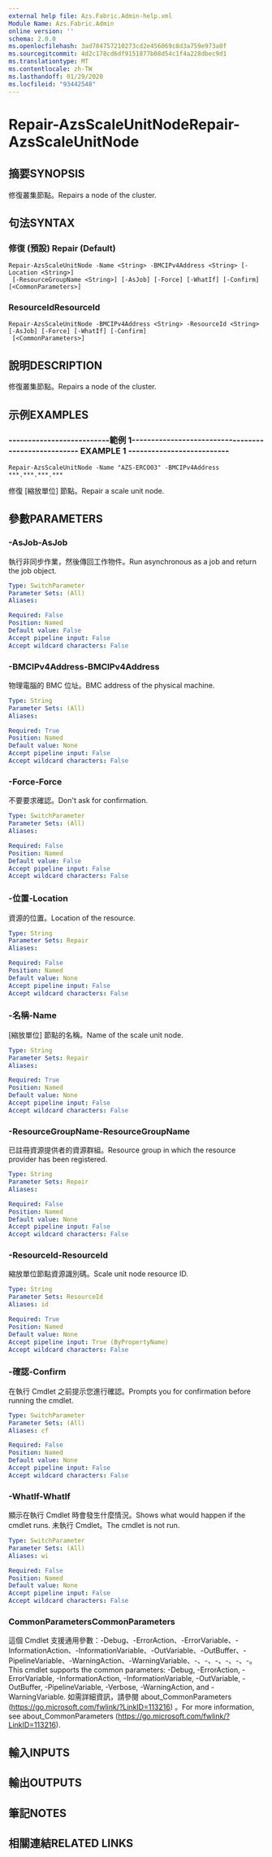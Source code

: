 ```yaml
---
external help file: Azs.Fabric.Admin-help.xml
Module Name: Azs.Fabric.Admin
online version: ''
schema: 2.0.0
ms.openlocfilehash: 3ad784757210273cd2e456069c8d3a759e973a0f
ms.sourcegitcommit: 4d2c178cd6df9151877b08d54c1f4a228dbec9d1
ms.translationtype: MT
ms.contentlocale: zh-TW
ms.lasthandoff: 01/29/2020
ms.locfileid: "93442548"
---
```

# <span data-ttu-id="13dc6-101">Repair-AzsScaleUnitNode</span><span class="sxs-lookup"><span data-stu-id="13dc6-101">Repair-AzsScaleUnitNode</span></span>

## <span data-ttu-id="13dc6-102">摘要</span><span class="sxs-lookup"><span data-stu-id="13dc6-102">SYNOPSIS</span></span>
<span data-ttu-id="13dc6-103">修復叢集節點。</span><span class="sxs-lookup"><span data-stu-id="13dc6-103">Repairs a node of the cluster.</span></span>

## <span data-ttu-id="13dc6-104">句法</span><span class="sxs-lookup"><span data-stu-id="13dc6-104">SYNTAX</span></span>

### <span data-ttu-id="13dc6-105">修復 (預設) </span><span class="sxs-lookup"><span data-stu-id="13dc6-105">Repair (Default)</span></span>
```
Repair-AzsScaleUnitNode -Name <String> -BMCIPv4Address <String> [-Location <String>]
 [-ResourceGroupName <String>] [-AsJob] [-Force] [-WhatIf] [-Confirm] [<CommonParameters>]
```

### <span data-ttu-id="13dc6-106">ResourceId</span><span class="sxs-lookup"><span data-stu-id="13dc6-106">ResourceId</span></span>
```
Repair-AzsScaleUnitNode -BMCIPv4Address <String> -ResourceId <String> [-AsJob] [-Force] [-WhatIf] [-Confirm]
 [<CommonParameters>]
```

## <span data-ttu-id="13dc6-107">說明</span><span class="sxs-lookup"><span data-stu-id="13dc6-107">DESCRIPTION</span></span>
<span data-ttu-id="13dc6-108">修復叢集節點。</span><span class="sxs-lookup"><span data-stu-id="13dc6-108">Repairs a node of the cluster.</span></span>

## <span data-ttu-id="13dc6-109">示例</span><span class="sxs-lookup"><span data-stu-id="13dc6-109">EXAMPLES</span></span>

### <span data-ttu-id="13dc6-110">--------------------------範例 1--------------------------</span><span class="sxs-lookup"><span data-stu-id="13dc6-110">-------------------------- EXAMPLE 1 --------------------------</span></span>
```
Repair-AzsScaleUnitNode -Name "AZS-ERCO03" -BMCIPv4Address ***.***.***.***
```

<span data-ttu-id="13dc6-111">修復 [縮放單位] 節點。</span><span class="sxs-lookup"><span data-stu-id="13dc6-111">Repair a scale unit node.</span></span>

## <span data-ttu-id="13dc6-112">參數</span><span class="sxs-lookup"><span data-stu-id="13dc6-112">PARAMETERS</span></span>

### <span data-ttu-id="13dc6-113">-AsJob</span><span class="sxs-lookup"><span data-stu-id="13dc6-113">-AsJob</span></span>
<span data-ttu-id="13dc6-114">執行非同步作業，然後傳回工作物件。</span><span class="sxs-lookup"><span data-stu-id="13dc6-114">Run asynchronous as a job and return the job object.</span></span>

```yaml
Type: SwitchParameter
Parameter Sets: (All)
Aliases: 

Required: False
Position: Named
Default value: False
Accept pipeline input: False
Accept wildcard characters: False
```

### <span data-ttu-id="13dc6-115">-BMCIPv4Address</span><span class="sxs-lookup"><span data-stu-id="13dc6-115">-BMCIPv4Address</span></span>
<span data-ttu-id="13dc6-116">物理電腦的 BMC 位址。</span><span class="sxs-lookup"><span data-stu-id="13dc6-116">BMC address of the physical machine.</span></span>

```yaml
Type: String
Parameter Sets: (All)
Aliases: 

Required: True
Position: Named
Default value: None
Accept pipeline input: False
Accept wildcard characters: False
```

### <span data-ttu-id="13dc6-117">-Force</span><span class="sxs-lookup"><span data-stu-id="13dc6-117">-Force</span></span>
<span data-ttu-id="13dc6-118">不要要求確認。</span><span class="sxs-lookup"><span data-stu-id="13dc6-118">Don't ask for confirmation.</span></span>

```yaml
Type: SwitchParameter
Parameter Sets: (All)
Aliases: 

Required: False
Position: Named
Default value: False
Accept pipeline input: False
Accept wildcard characters: False
```

### <span data-ttu-id="13dc6-119">-位置</span><span class="sxs-lookup"><span data-stu-id="13dc6-119">-Location</span></span>
<span data-ttu-id="13dc6-120">資源的位置。</span><span class="sxs-lookup"><span data-stu-id="13dc6-120">Location of the resource.</span></span>

```yaml
Type: String
Parameter Sets: Repair
Aliases: 

Required: False
Position: Named
Default value: None
Accept pipeline input: False
Accept wildcard characters: False
```

### <span data-ttu-id="13dc6-121">-名稱</span><span class="sxs-lookup"><span data-stu-id="13dc6-121">-Name</span></span>
<span data-ttu-id="13dc6-122">[縮放單位] 節點的名稱。</span><span class="sxs-lookup"><span data-stu-id="13dc6-122">Name of the scale unit node.</span></span>

```yaml
Type: String
Parameter Sets: Repair
Aliases: 

Required: True
Position: Named
Default value: None
Accept pipeline input: False
Accept wildcard characters: False
```

### <span data-ttu-id="13dc6-123">-ResourceGroupName</span><span class="sxs-lookup"><span data-stu-id="13dc6-123">-ResourceGroupName</span></span>
<span data-ttu-id="13dc6-124">已註冊資源提供者的資源群組。</span><span class="sxs-lookup"><span data-stu-id="13dc6-124">Resource group in which the resource provider has been registered.</span></span>

```yaml
Type: String
Parameter Sets: Repair
Aliases: 

Required: False
Position: Named
Default value: None
Accept pipeline input: False
Accept wildcard characters: False
```

### <span data-ttu-id="13dc6-125">-ResourceId</span><span class="sxs-lookup"><span data-stu-id="13dc6-125">-ResourceId</span></span>
<span data-ttu-id="13dc6-126">縮放單位節點資源識別碼。</span><span class="sxs-lookup"><span data-stu-id="13dc6-126">Scale unit node resource ID.</span></span>

```yaml
Type: String
Parameter Sets: ResourceId
Aliases: id

Required: True
Position: Named
Default value: None
Accept pipeline input: True (ByPropertyName)
Accept wildcard characters: False
```

### <span data-ttu-id="13dc6-127">-確認</span><span class="sxs-lookup"><span data-stu-id="13dc6-127">-Confirm</span></span>
<span data-ttu-id="13dc6-128">在執行 Cmdlet 之前提示您進行確認。</span><span class="sxs-lookup"><span data-stu-id="13dc6-128">Prompts you for confirmation before running the cmdlet.</span></span>

```yaml
Type: SwitchParameter
Parameter Sets: (All)
Aliases: cf

Required: False
Position: Named
Default value: None
Accept pipeline input: False
Accept wildcard characters: False
```

### <span data-ttu-id="13dc6-129">-WhatIf</span><span class="sxs-lookup"><span data-stu-id="13dc6-129">-WhatIf</span></span>
<span data-ttu-id="13dc6-130">顯示在執行 Cmdlet 時會發生什麼情況。</span><span class="sxs-lookup"><span data-stu-id="13dc6-130">Shows what would happen if the cmdlet runs.</span></span>
<span data-ttu-id="13dc6-131">未執行 Cmdlet。</span><span class="sxs-lookup"><span data-stu-id="13dc6-131">The cmdlet is not run.</span></span>

```yaml
Type: SwitchParameter
Parameter Sets: (All)
Aliases: wi

Required: False
Position: Named
Default value: None
Accept pipeline input: False
Accept wildcard characters: False
```

### <span data-ttu-id="13dc6-132">CommonParameters</span><span class="sxs-lookup"><span data-stu-id="13dc6-132">CommonParameters</span></span>
<span data-ttu-id="13dc6-133">這個 Cmdlet 支援通用參數：-Debug、-ErrorAction、-ErrorVariable、-InformationAction、-InformationVariable、-OutVariable、-OutBuffer、-PipelineVariable、-WarningAction、-WarningVariable、-、-、-、-、-、-。</span><span class="sxs-lookup"><span data-stu-id="13dc6-133">This cmdlet supports the common parameters: -Debug, -ErrorAction, -ErrorVariable, -InformationAction, -InformationVariable, -OutVariable, -OutBuffer, -PipelineVariable, -Verbose, -WarningAction, and -WarningVariable.</span></span> <span data-ttu-id="13dc6-134">如需詳細資訊，請參閱 about_CommonParameters (https://go.microsoft.com/fwlink/?LinkID=113216) 。</span><span class="sxs-lookup"><span data-stu-id="13dc6-134">For more information, see about_CommonParameters (https://go.microsoft.com/fwlink/?LinkID=113216).</span></span>

## <span data-ttu-id="13dc6-135">輸入</span><span class="sxs-lookup"><span data-stu-id="13dc6-135">INPUTS</span></span>

## <span data-ttu-id="13dc6-136">輸出</span><span class="sxs-lookup"><span data-stu-id="13dc6-136">OUTPUTS</span></span>

## <span data-ttu-id="13dc6-137">筆記</span><span class="sxs-lookup"><span data-stu-id="13dc6-137">NOTES</span></span>

## <span data-ttu-id="13dc6-138">相關連結</span><span class="sxs-lookup"><span data-stu-id="13dc6-138">RELATED LINKS</span></span>

